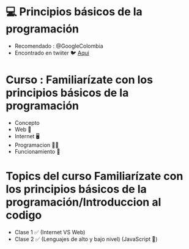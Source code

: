 # 💻 Principios básicos de la programación
* Recomendado : @GoogleColombia
* Encontrado en twiiter 🐦 [Aqui](https://twitter.com/GoogleColombia/status/1702064869153931315)

# Curso : Familiarízate con los principios básicos de la programación
* Concepto
* Web 🚀
* Internet 🖥️
* Programacion 👩‍💻
* Funcionamiento 🐙
# Topics del curso Familiarízate con los principios básicos de la programación/Introduccion al codigo
* Clase 1 ✅ (Internet VS Web)
* Clase 2 ✅ (Lenguajes de alto y bajo nivel) (JavaScript 💛)
